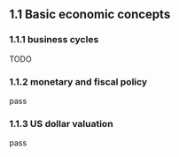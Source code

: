 ## 1.1 Basic economic concepts

### 1.1.1 business cycles

TODO

### 1.1.2 monetary and fiscal policy

pass

### 1.1.3 US dollar valuation

pass
